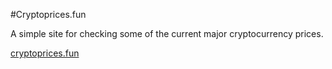 #Cryptoprices.fun 

A simple site for checking some of the current major cryptocurrency prices. 

[cryptoprices.fun](http://www.cryptoprices.fun)
